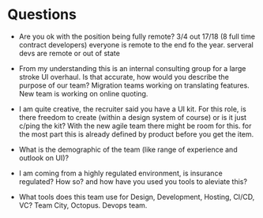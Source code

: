 # Questions

- Are you ok with the position being fully remote?
3/4 out 17/18 (8 full time contract developers)
everyone is remote to the end fo the year. serveral devs are remote or out of state

- From my understanding this is an internal consulting group for a large stroke UI overhaul. Is that accurate, how would you describe the purpose of our team?
Migration teams working on translating features. New team is working on online quoting.


- I am quite creative, the recruiter said you have a UI kit. For this role, is there freedom to create (within a design system of course) or is it just c/ping the kit?
With the new agile team there might be room for this. for the most part this is already defined by product before you get the item.

- What is the demographic of the team (like range of experience and outlook on UI)?

- I am coming from a highly regulated environment, is insurance regulated? How so? and how have you used you tools to aleviate this?

- What tools does this team use for Design, Development, Hosting, CI/CD, VC?
Team City, Octopus. Devops team.